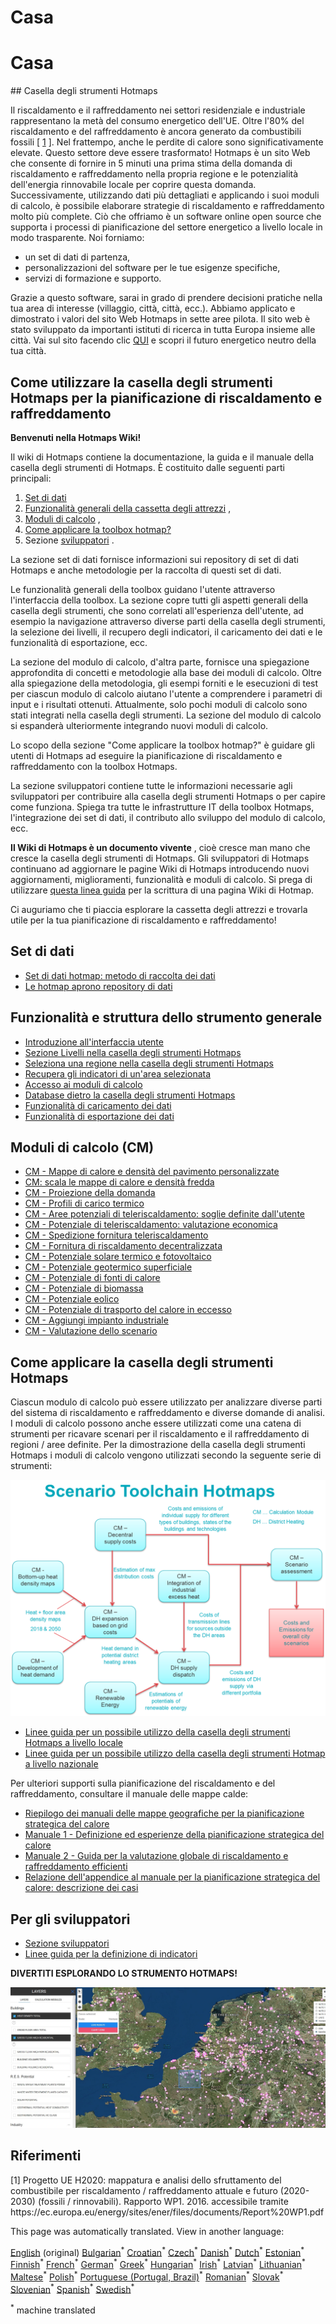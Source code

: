 <h1> <a class="anchor" id="home" href="#home"><i class="fa fa-link"></i></a> Casa </h1><h1> <a class="anchor" id="home" href="#home"><i class="fa fa-link"></i></a> Casa </h1> ## Casella degli strumenti Hotmaps <p> Il riscaldamento e il raffreddamento nei settori residenziale e industriale rappresentano la metà del consumo energetico dell&#39;UE. Oltre l&#39;80% del riscaldamento e del raffreddamento è ancora generato da combustibili fossili [ <a href="#references">1</a> ]. Nel frattempo, anche le perdite di calore sono significativamente elevate. Questo settore deve essere trasformato! Hotmaps è un sito Web che consente di fornire in 5 minuti una prima stima della domanda di riscaldamento e raffreddamento nella propria regione e le potenzialità dell&#39;energia rinnovabile locale per coprire questa domanda. Successivamente, utilizzando dati più dettagliati e applicando i suoi moduli di calcolo, è possibile elaborare strategie di riscaldamento e raffreddamento molto più complete. Ciò che offriamo è un software online open source che supporta i processi di pianificazione del settore energetico a livello locale in modo trasparente. Noi forniamo: </p><ul><li> un set di dati di partenza, </li><li> personalizzazioni del software per le tue esigenze specifiche, </li><li> servizi di formazione e supporto. </li></ul><p> Grazie a questo software, sarai in grado di prendere decisioni pratiche nella tua area di interesse (villaggio, città, città, ecc.). Abbiamo applicato e dimostrato i valori del sito Web Hotmaps in sette aree pilota. Il sito web è stato sviluppato da importanti istituti di ricerca in tutta Europa insieme alle città. Vai sul sito facendo clic <a href="https://www.hotmaps.hevs.ch/map">QUI</a> e scopri il futuro energetico neutro della tua città. </p><h2> <a class="anchor" id="how-to-use-the-hotmaps-toolbox-for-heating-and-cooling-planning" href="#how-to-use-the-hotmaps-toolbox-for-heating-and-cooling-planning"><i class="fa fa-link"></i></a> Come utilizzare la casella degli strumenti Hotmaps per la pianificazione di riscaldamento e raffreddamento </h2><p> <strong>Benvenuti nella Hotmaps Wiki!</strong> </p><p> Il wiki di Hotmaps contiene la documentazione, la guida e il manuale della casella degli strumenti di Hotmaps. È costituito dalle seguenti parti principali: </p><ol><li> <a href="#data-sets">Set di dati</a> </li><li> <a href="#general-tool-functionalities-and-structure">Funzionalità generali della cassetta degli attrezzi</a> , </li><li> <a href="#calculation-modules-cm">Moduli di calcolo</a> , </li><li> <a href="#how-to-apply-hotmaps-toolbox">Come applicare la toolbox hotmap?</a> </li><li> Sezione <a href="#for-developers">sviluppatori</a> . </li></ol><p> La sezione set di dati fornisce informazioni sui repository di set di dati Hotmaps e anche metodologie per la raccolta di questi set di dati. </p><p> Le funzionalità generali della toolbox guidano l&#39;utente attraverso l&#39;interfaccia della toolbox. La sezione copre tutti gli aspetti generali della casella degli strumenti, che sono correlati all&#39;esperienza dell&#39;utente, ad esempio la navigazione attraverso diverse parti della casella degli strumenti, la selezione dei livelli, il recupero degli indicatori, il caricamento dei dati e le funzionalità di esportazione, ecc. </p><p> La sezione del modulo di calcolo, d&#39;altra parte, fornisce una spiegazione approfondita di concetti e metodologie alla base dei moduli di calcolo. Oltre alla spiegazione della metodologia, gli esempi forniti e le esecuzioni di test per ciascun modulo di calcolo aiutano l&#39;utente a comprendere i parametri di input e i risultati ottenuti. Attualmente, solo pochi moduli di calcolo sono stati integrati nella casella degli strumenti. La sezione del modulo di calcolo si espanderà ulteriormente integrando nuovi moduli di calcolo. </p><p> Lo scopo della sezione &quot;Come applicare la toolbox hotmap?&quot; è guidare gli utenti di Hotmaps ad eseguire la pianificazione di riscaldamento e raffreddamento con la toolbox Hotmaps. </p><p> La sezione sviluppatori contiene tutte le informazioni necessarie agli sviluppatori per contribuire alla casella degli strumenti Hotmaps o per capire come funziona. Spiega tra tutte le infrastrutture IT della toolbox Hotmaps, l&#39;integrazione dei set di dati, il contributo allo sviluppo del modulo di calcolo, ecc. </p><p> <strong>Il Wiki di Hotmaps è un documento vivente</strong> , cioè cresce man mano che cresce la casella degli strumenti di Hotmaps. Gli sviluppatori di Hotmaps continuano ad aggiornare le pagine Wiki di Hotmaps introducendo nuovi aggiornamenti, miglioramenti, funzionalità e moduli di calcolo. Si prega di utilizzare <a href="https://github.com/HotMaps/hotmaps_wiki/wiki/en-Guidelines-for-writing-a-Hotmaps-Wiki-page">questa linea guida</a> per la scrittura di una pagina Wiki di Hotmap. </p><p> Ci auguriamo che ti piaccia esplorare la cassetta degli attrezzi e trovarla utile per la tua pianificazione di riscaldamento e raffreddamento! </p><h2> <a class="anchor" id="data-sets" href="#data-sets"><i class="fa fa-link"></i></a> Set di dati </h2><ul><li> <a href="en-Hotmaps-data-set-method-of-data-collection">Set di dati hotmap: metodo di raccolta dei dati</a> </li><li> <a href="en-Hotmaps-open-data-repositories">Le hotmap aprono repository di dati</a> </li></ul><h2> <a class="anchor" id="general-tool-functionalities-and-structure" href="#general-tool-functionalities-and-structure"><i class="fa fa-link"></i></a> Funzionalità e struttura dello strumento generale </h2><ul><li> <a href="en-Introduction-to-user-interface">Introduzione all&#39;interfaccia utente</a> </li><li> <a href="en-Layers-section-in-the-Hotmaps-toolbox">Sezione Livelli nella casella degli strumenti Hotmaps</a> </li><li> <a href="en-Select-a-region-in-the-Hotmaps-toolbox">Seleziona una regione nella casella degli strumenti Hotmaps</a> </li><li> <a href="en-Retrieve-indicators-of-a-selected-area">Recupera gli indicatori di un&#39;area selezionata</a> </li><li> <a href="en-Access-to-calculation-modules">Accesso ai moduli di calcolo</a> </li><li> <a href="en-Database-behind-the-Hotmaps-toolbox">Database dietro la casella degli strumenti Hotmaps</a> </li><li> <a href="en-Data-upload-functionalities">Funzionalità di caricamento dei dati</a> </li><li> <a href="en-Data-export-functionalities">Funzionalità di esportazione dei dati</a> </li></ul><h2> <a class="anchor" id="calculation-modules-cm" href="#calculation-modules-cm"><i class="fa fa-link"></i></a> Moduli di calcolo (CM) </h2><ul><li> <a href="en-CM-Customized-heat-and-floor-area-density-maps">CM - Mappe di calore e densità del pavimento personalizzate</a> </li><li> <a href="en-CM-Scale-heat-and-cool-density-maps">CM: scala le mappe di calore e densità fredda</a> </li><li> <a href="en-CM-Demand-projection">CM - Proiezione della domanda</a> </li><li> <a href="en-CM-Heat-load-profiles">CM - Profili di carico termico</a> </li><li> <a href="en-CM-District-heating-potential-areas-user-defined-thresholds">CM - Aree potenziali di teleriscaldamento: soglie definite dall&#39;utente</a> </li><li> <a href="en-CM-District-heating-potential-economic-assessment">CM - Potenziale di teleriscaldamento: valutazione economica</a> </li><li> <a href="en-CM-District-heating-supply-dispatch">CM - Spedizione fornitura teleriscaldamento</a> </li><li> <a href="en-CM-Decentral-heating-supply">CM - Fornitura di riscaldamento decentralizzata</a> </li><li> <a href="en-CM-Solar-thermal-and-PV-potential">CM - Potenziale solare termico e fotovoltaico</a> </li><li> <a href="en-CM-Shallow-geothermal-potential">CM - Potenziale geotermico superficiale</a> </li><li> <a href="en-CM-Heat-source-potential">CM - Potenziale di fonti di calore</a> </li><li> <a href="en-CM-Biomass-potential">CM - Potenziale di biomassa</a> </li><li> <a href="en-CM-Wind-potential">CM - Potenziale eolico</a> </li><li> <a href="en-CM-Excess-heat-transport-potential">CM - Potenziale di trasporto del calore in eccesso</a> </li><li> <a href="en-CM-add-industry-plant">CM - Aggiungi impianto industriale</a> </li><li> <a href="en-CM-Scenario-assessment">CM - Valutazione dello scenario</a> </li></ul><h2> <a class="anchor" id="how-to-apply-hotmaps-toolbox" href="#how-to-apply-hotmaps-toolbox"><i class="fa fa-link"></i></a> Come applicare la casella degli strumenti Hotmaps </h2><p> Ciascun modulo di calcolo può essere utilizzato per analizzare diverse parti del sistema di riscaldamento e raffreddamento e diverse domande di analisi. I moduli di calcolo possono anche essere utilizzati come una catena di strumenti per ricavare scenari per il riscaldamento e il raffreddamento di regioni / aree definite. Per la dimostrazione della casella degli strumenti Hotmaps i moduli di calcolo vengono utilizzati secondo la seguente serie di strumenti: </p><p><img alt="" src="https://github.com/HotMaps/hotmaps_wiki/blob/master/Images/Hotmaps_toolchain_2019-05-09.png"/></p><ul><li> <a href="en-GL-local">Linee guida per un possibile utilizzo della casella degli strumenti Hotmaps a livello locale</a> </li><li> <a href="en-GL-national">Linee guida per un possibile utilizzo della casella degli strumenti Hotmap a livello nazionale</a> </li></ul><p> Per ulteriori supporti sulla pianificazione del riscaldamento e del raffreddamento, consultare il manuale delle mappe calde: </p><ul><li> <a href="https://www.hotmaps-project.eu/wp-content/uploads/2019/04/Summary-Hotmaps-Handbook.pdf">Riepilogo dei manuali delle mappe geografiche per la pianificazione strategica del calore</a> </li><li> <a href="https://vbn.aau.dk/da/publications/definition-amp-experiences-of-strategic-heat-planning">Manuale 1 - Definizione ed esperienze della pianificazione strategica del calore</a> </li><li> <a href="https://vbn.aau.dk/da/publications/guidance-for-the-comprehensive-assessment-of-efficient-heating-an">Manuale 2 - Guida per la valutazione globale di riscaldamento e raffreddamento efficienti</a> </li><li> <a href="https://vbn.aau.dk/da/publications/appendix-report-to-the-hotmaps-handbook-for-strategic-heat-planni">Relazione dell&#39;appendice al manuale per la pianificazione strategica del calore: descrizione dei casi</a> </li></ul><h2> <a class="anchor" id="for-developers" href="#for-developers"><i class="fa fa-link"></i></a> Per gli sviluppatori </h2><ul><li> <a href="en-Developers">Sezione sviluppatori</a> </li><li> <a href="en-Guidelines-for-defining-indicators">Linee guida per la definizione di indicatori</a> </li></ul><p> <strong>DIVERTITI ESPLORANDO LO STRUMENTO HOTMAPS!</strong> </p><p><img alt="" src="https://github.com/HotMaps/hotmaps_wiki/blob/master/Images/Hotmaps_test.JPG"/></p><h2> <a class="anchor" id="references" href="#references"><i class="fa fa-link"></i></a> Riferimenti </h2><p> [1] Progetto UE H2020: mappatura e analisi dello sfruttamento del combustibile per riscaldamento / raffreddamento attuale e futuro (2020-2030) (fossili / rinnovabili). Rapporto WP1. 2016. accessibile tramite https://ec.europa.eu/energy/sites/ener/files/documents/Report%20WP1.pdf </p>
<!--- THIS IS A SUPER UNIQUE IDENTIFIER -->

This page was automatically translated. View in another language:

[English](../en/Home) (original) [Bulgarian](../bg/Home)<sup>\*</sup> [Croatian](../hr/Home)<sup>\*</sup> [Czech](../cs/Home)<sup>\*</sup> [Danish](../da/Home)<sup>\*</sup> [Dutch](../nl/Home)<sup>\*</sup> [Estonian](../et/Home)<sup>\*</sup> [Finnish](../fi/Home)<sup>\*</sup> [French](../fr/Home)<sup>\*</sup> [German](../de/Home)<sup>\*</sup> [Greek](../el/Home)<sup>\*</sup> [Hungarian](../hu/Home)<sup>\*</sup> [Irish](../ga/Home)<sup>\*</sup>  [Latvian](../lv/Home)<sup>\*</sup> [Lithuanian](../lt/Home)<sup>\*</sup> [Maltese](../mt/Home)<sup>\*</sup> [Polish](../pl/Home)<sup>\*</sup> [Portuguese (Portugal, Brazil)](../pt/Home)<sup>\*</sup> [Romanian](../ro/Home)<sup>\*</sup> [Slovak](../sk/Home)<sup>\*</sup> [Slovenian](../sl/Home)<sup>\*</sup> [Spanish](../es/Home)<sup>\*</sup> [Swedish](../sv/Home)<sup>\*</sup> 

<sup>\*</sup> machine translated

